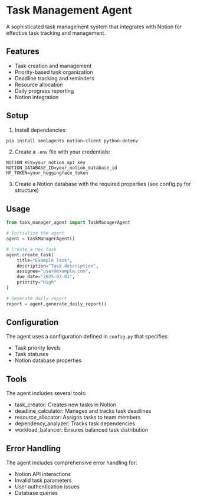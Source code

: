 # Task Management Agent

A sophisticated task management system that integrates with Notion for effective task tracking and management.

## Features

- Task creation and management
- Priority-based task organization
- Deadline tracking and reminders
- Resource allocation
- Daily progress reporting
- Notion integration

## Setup

1. Install dependencies:
```bash
pip install smolagents notion-client python-dotenv
```

2. Create a `.env` file with your credentials:
```
NOTION_KEY=your_notion_api_key
NOTION_DATABASE_ID=your_notion_database_id
HF_TOKEN=your_huggingface_token
```

3. Create a Notion database with the required properties (see config.py for structure)

## Usage

```python
from task_manager_agent import TaskManagerAgent

# Initialize the agent
agent = TaskManagerAgent()

# Create a new task
agent.create_task(
    title="Example Task",
    description="Task description",
    assignee="user@example.com",
    due_date="2025-03-01",
    priority="High"
)

# Generate daily report
report = agent.generate_daily_report()
```

## Configuration

The agent uses a configuration defined in `config.py` that specifies:
- Task priority levels
- Task statuses
- Notion database properties

## Tools

The agent includes several tools:
- task_creator: Creates new tasks in Notion
- deadline_calculator: Manages and tracks task deadlines
- resource_allocator: Assigns tasks to team members
- dependency_analyzer: Tracks task dependencies
- workload_balancer: Ensures balanced task distribution

## Error Handling

The agent includes comprehensive error handling for:
- Notion API interactions
- Invalid task parameters
- User authentication issues
- Database queries